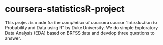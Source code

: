 # coursera-statisticsR-project
This project is made for the completion of coursera course “Introduction to Probability and Data using R” by Duke University. We do simple Exploratory Data Analysis (EDA) based on BRFSS data and develop three questions to answer.
